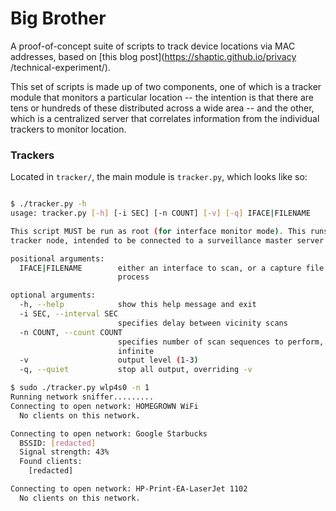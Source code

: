 # Big Brother #
A proof-of-concept suite of scripts to track device locations via MAC
addresses, based on [this blog post](https://shaptic.github.io/privacy
/technical-experiment/).

This set of scripts is made up of two components, one of which is a tracker
module that monitors a particular location -- the intention is that there are
tens or hundreds of these distributed across a wide area -- and the other,
which is a centralized server that correlates information from the individual
trackers to monitor location.

### Trackers ###
Located in `tracker/`, the main module is `tracker.py`, which looks like so:

```bash

$ ./tracker.py -h
usage: tracker.py [-h] [-i SEC] [-n COUNT] [-v] [-q] IFACE|FILENAME

This script MUST be run as root (for interface monitor mode). This runs a
tracker node, intended to be connected to a surveillance master server.

positional arguments:
  IFACE|FILENAME        either an interface to scan, or a capture file to
                        process

optional arguments:
  -h, --help            show this help message and exit
  -i SEC, --interval SEC
                        specifies delay between vicinity scans
  -n COUNT, --count COUNT
                        specifies number of scan sequences to perform, 0 means
                        infinite
  -v                    output level (1-3)
  -q, --quiet           stop all output, overriding -v

$ sudo ./tracker.py wlp4s0 -n 1
Running network sniffer.........
Connecting to open network: HOMEGROWN WiFi 
  No clients on this network. 

Connecting to open network: Google Starbucks 
  BSSID: [redacted]
  Signal strength: 43% 
  Found clients: 
    [redacted]

Connecting to open network: HP-Print-EA-LaserJet 1102 
  No clients on this network. 
```
